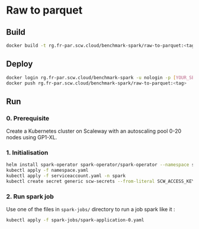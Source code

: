# Raw to parquet

## Build

```bash
docker build -t rg.fr-par.scw.cloud/benchmark-spark/raw-to-parquet:<tag> .
```

## Deploy

```bash
docker login rg.fr-par.scw.cloud/benchmark-spark -u nologin -p [YOUR_SECRET_TOKEN]
docker push rg.fr-par.scw.cloud/benchmark-spark/raw-to-parquet:<tag>
```

## Run

### 0. Prerequisite

Create a Kubernetes cluster on Scaleway with an autoscaling pool 0-20 nodes using GP1-XL.

### 1. Initialisation
```bash
helm install spark-operator spark-operator/spark-operator --namespace spark-operator --create-namespace --set image.repository=ghcr.io/googlecloudplatform/spark-operator --set image.tag=v1beta2-1.3.3-3.1.1 --set webhook.enable=true
kubectl apply -f namespace.yaml
kubectl apply -f serviceaccount.yaml -n spark
kubectl create secret generic scw-secrets --from-literal SCW_ACCESS_KEY=<access_token> --from-literal SCW_SECRET_KEY=<access_secret> -n spark
```

### 2. Run spark job

Use one of the files in `spark-jobs/` directory to run a job spark like it :
```bash
kubectl apply -f spark-jobs/spark-application-0.yaml
```
